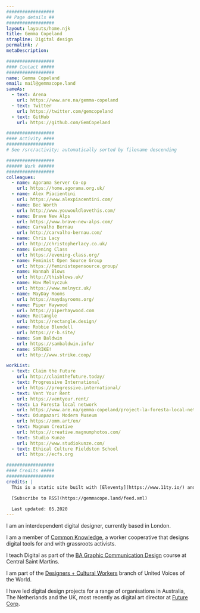 ```yaml
---
##################
## Page details ##
##################
layout: layouts/home.njk
title: Gemma Copeland
strapline: Digital design
permalink: /
metaDescription:

##################
#### Contact #####
##################
name: Gemma Copeland
email: mail@gemmacope.land
sameAs:
  - text: Arena
    url: https://www.are.na/gemma-copeland
  - text: Twitter
    url: https://twitter.com/gemcopeland
  - text: GitHub
    url: https://github.com/GemCopeland

##################
#### Activity ####
##################
# See /src/activity; automatically sorted by filename descending

##################
###### Work ######
##################
colleagues:
  - name: Agorama Server Co-op
    url: https://home.agorama.org.uk/
  - name: Alex Piacientini
    url: https://www.alexpiacentini.com/
  - name: Bec Worth
    url: http://www.youwouldlovethis.com/
  - name: Brave New Alps
    url: https://www.brave-new-alps.com/
  - name: Carvalho Bernau
    url: http://carvalho-bernau.com/
  - name: Chris Lacy
    url: http://christopherlacy.co.uk/
  - name: Evening Class
    url: https://evening-class.org/
  - name: Feminist Open Source Group
    url: https://feministopensource.group/
  - name: Hannah Blows
    url: http://thisblows.uk/
  - name: How Melnyczuk
    url: https://www.melnycz.uk/
  - name: MayDay Rooms
    url: https://maydayrooms.org/
  - name: Piper Haywood
    url: https://piperhaywood.com
  - name: Rectangle
    url: https://rectangle.design/
  - name: Robbie Blundell
    url: https://r-b.site/
  - name: Sam Baldwin
    url: https://sambaldwin.info/
  - name: STRIKE!
    url: http://www.strike.coop/

workList:
  - text: Claim the Future
    url: http://claimthefuture.today/
  - text: Progressive International
    url: https://progressive.international/
  - text: Vent Your Rent
    url: https://ventyour.rent/
  - text: La Foresta local network
    url: https://www.are.na/gemma-copeland/project-la-foresta-local-network
  - text: Odunpazari Modern Museum
    url: https://omm.art/en/
  - text: Magnum Creative
    url: https://creative.magnumphotos.com/
  - text: Studio Kunze
    url: https://www.studiokunze.com/
  - text: Ethical Culture Fieldston School
    url: https://ecfs.org

##################
#### Credits #####
##################
credits: |
  This is a static site built with [Eleventy](https://www.11ty.io/) and [Arena](https://www.are.na/) by Piper Haywood. If you’re interested, you can check out the [Github repo](https://github.com/GemCopeland/personal-website). It is set in [Standard Book](https://github.com/brycewilner/Standard) by Bryce Wilner. Your data isn’t collected when using this site.

  [Subscribe to RSS](https://gemmacope.land/feed.xml)

  Last updated: 05.2020
---
```


I am an interdependent digital designer, currently based in London.

I am a member of [Common Knowledge](http://commonknowledge.coop), a worker cooperative that designs digital tools for and with grassroots activists.

I teach Digital as part of the [BA Graphic Communication Design](https://www.arts.ac.uk/subjects/communication-and-graphic-design/undergraduate/ba-hons-graphic-communication-design-csm) course at Central Saint Martins.

I am part of the [Designers + Cultural Workers](https://twitter.com/UVW_DCW) branch of United Voices of the World.

I have led digital design projects for a range of organisations in Australia, The Netherlands and the UK, most recently as digital art director at [Future Corp](https://futurecorp.london/).
